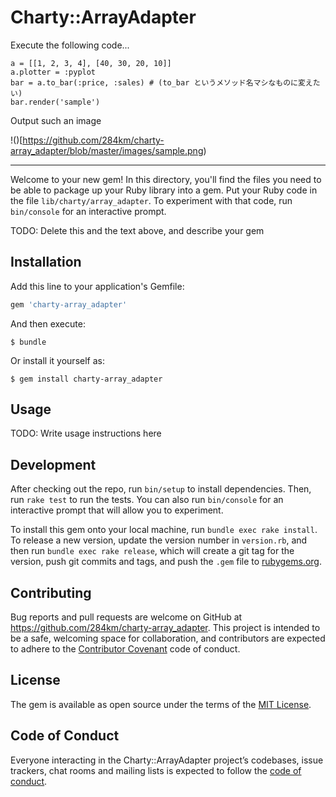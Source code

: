 # Charty::ArrayAdapter

Execute the following code...

```
a = [[1, 2, 3, 4], [40, 30, 20, 10]]
a.plotter = :pyplot
bar = a.to_bar(:price, :sales) # (to_bar というメソッド名マシなものに変えたい)
bar.render('sample')

```

Output such an image

!()[https://github.com/284km/charty-array_adapter/blob/master/images/sample.png)

---

Welcome to your new gem! In this directory, you'll find the files you need to be able to package up your Ruby library into a gem. Put your Ruby code in the file `lib/charty/array_adapter`. To experiment with that code, run `bin/console` for an interactive prompt.

TODO: Delete this and the text above, and describe your gem

## Installation

Add this line to your application's Gemfile:

```ruby
gem 'charty-array_adapter'
```

And then execute:

    $ bundle

Or install it yourself as:

    $ gem install charty-array_adapter

## Usage

TODO: Write usage instructions here

## Development

After checking out the repo, run `bin/setup` to install dependencies. Then, run `rake test` to run the tests. You can also run `bin/console` for an interactive prompt that will allow you to experiment.

To install this gem onto your local machine, run `bundle exec rake install`. To release a new version, update the version number in `version.rb`, and then run `bundle exec rake release`, which will create a git tag for the version, push git commits and tags, and push the `.gem` file to [rubygems.org](https://rubygems.org).

## Contributing

Bug reports and pull requests are welcome on GitHub at https://github.com/284km/charty-array_adapter. This project is intended to be a safe, welcoming space for collaboration, and contributors are expected to adhere to the [Contributor Covenant](http://contributor-covenant.org) code of conduct.

## License

The gem is available as open source under the terms of the [MIT License](https://opensource.org/licenses/MIT).

## Code of Conduct

Everyone interacting in the Charty::ArrayAdapter project’s codebases, issue trackers, chat rooms and mailing lists is expected to follow the [code of conduct](https://github.com/284km/charty-array_adapter/blob/master/CODE_OF_CONDUCT.md).
